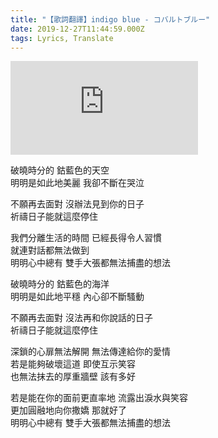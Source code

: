 ```yaml
---
title: "【歌詞翻譯】indigo blue - コバルトブルー"
date: 2019-12-27T11:44:59.000Z
tags: Lyrics, Translate
---
```


<iframe src="https://www.youtube.com/embed/HalIi4iV3cs" frameborder="0" allow="accelerometer; autoplay; clipboard-write; encrypted-media; gyroscope; picture-in-picture" allowfullscreen></iframe>

破曉時分的 鈷藍色的天空
<br>明明是如此地美麗 我卻不斷在哭泣

不願再去面對 沒辦法見到你的日子
<br>祈禱日子能就這麼停住

我們分離生活的時間 已經長得令人習慣
<br>就連對話都無法做到
<br>明明心中總有 雙手大張都無法捕盡的想法

破曉時分的 鈷藍色的海洋
<br>明明是如此地平穩 內心卻不斷騷動

不願再去面對 沒法再和你說話的日子
<br>祈禱日子能就這麼停住

深鎖的心扉無法解開 無法傳達給你的愛情
<br>若是能夠破壞這道 即使互示笑容
<br>也無法抹去的厚重牆壁 該有多好

若是能在你的面前更直率地 流露出淚水與笑容
<br>更加圓融地向你撒嬌 那就好了
<br>明明心中總有 雙手大張都無法捕盡的想法
